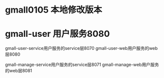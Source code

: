 # gmall0105 本地修改版本
# gmall-user 用户服务8080

gmall-user-service用户服务的service层8070
gmall-user-web用户服务的web层8080


gmall-manage-service用户服务的service层8071
gmall-manage-web用户服务的web层8081